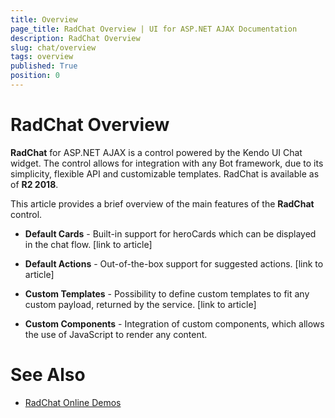 ```yaml
---
title: Overview
page_title: RadChat Overview | UI for ASP.NET AJAX Documentation
description: RadChat Overview
slug: chat/overview
tags: overview
published: True
position: 0
---
```


# RadChat Overview

**RadChat** for ASP.NET AJAX is a control powered by the Kendo UI Chat widget. The control allows for integration with any Bot framework, due to its simplicity, flexible API and customizable templates. RadChat is available as of **R2 2018**.

This article provides a brief overview of the main features of the **RadChat** control.

* **Default Cards** - Built-in support for heroCards which can be displayed in the chat flow. [link to article]

* **Default Actions** - Out-of-the-box support for suggested actions. [link to article]

* **Custom Templates** - Possibility to define custom templates to fit any custom payload, returned by the service. [link to article]

* **Custom Components** - Integration of custom components, which allows the use of JavaScript to render any content.

# See Also

 * [RadChat Online Demos](http://demos.telerik.com/aspnet-ajax/chat/overview/defaultcs.aspx)

